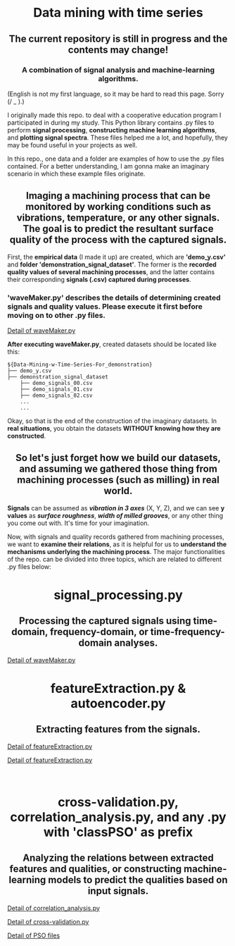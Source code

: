 <br />
<div align="center">
  <h1 align="center">Data mining with time series</h1>
  <h2 align="center">The current repository is still in progress and the contents may change!</h2>
  <h3 align="center">
    A combination of signal analysis and machine-learning algorithms.
    <br />
  </p>
</div>

(English is not my first language, so it may be hard to read this page. Sorry (/ _ \).)

I originally made this repo. to deal with a cooperative education program I participated in during my study. This Python library contains .py files to perform **signal processing**, **constructing machine learning algorithms**, and **plotting signal spectra**. These files helped me a lot, and hopefully, they may be found useful in your projects as well.

In this repo., one data and a folder are examples of how to use the .py files contained. For a better understanding, I am gonna make an imaginary scenario in which these example files originate.

<h2 align="center">Imaging a machining process that can be monitored by working conditions such as vibrations, temperature, or any other signals. The goal is to predict the resultant surface quality of the process with the captured signals.</h2>

First, the **empirical data** (I made it up) are created, which are **'demo_y.csv'** and **folder 'demonstration_signal_dataset'**. The former is the **recorded quality values of several machining processes**, and the latter contains their corresponding **signals (.csv) captured during processes**.

### **'waveMaker.py'** describes the details of determining created signals and quality values. Please execute it first before moving on to other .py files.

[Detail of waveMaker.py](waveMaker.md "link" )

**After executing waveMaker.py**, created datasets should be located like this:
```
${Data-Mining-w-Time-Series-For_demonstration}
├── demo_y.csv
├── demonstration_signal_dataset
    ├── demo_signals_00.csv
    ├── demo_signals_01.csv
    ├── demo_signals_02.csv
    ...
    ...
```

Okay, so that is the end of the construction of the imaginary datasets. In **real situations**, you obtain the datasets **WITHOUT knowing how they are constructed**.

<h2 align="center">
So let's just forget how we build our datasets, and assuming we gathered those thing from machining processes (such as milling) in real world.
</h2>

**Signals** can be assumed as ***vibration in 3 axes*** (X, Y, Z), and we can see **y values** as ***surface roughness***, ***width of milled grooves***, or any other thing you come out with. It's time for your imagination.

Now, with signals and quality records gathered from machining processes, we want to **examine their relations**, as it is helpful for us to **understand the mechanisms underlying the machining process**. The major functionalities of the repo. can be divided into three topics, which are related to different .py files below:

<h1 align="center">
signal_processing.py
</h1>
<h2 align="center">
Processing the captured signals using time-domain, frequency-domain, or time-frequency-domain analyses.
</h2>

[Detail of waveMaker.py](signal_processing.md "link" )
<br>

<h1 align="center">
featureExtraction.py & autoencoder.py
</h1>
<h2 align="center">
Extracting features from the signals.
</h2>

[Detail of featureExtraction.py](featureExtraction.md "link" )

[Detail of featureExtraction.py](autoencoder.md "link" )
</br>

<br>
<h1 align="center">
cross-validation.py, correlation_analysis.py, and any .py with 'classPSO' as prefix
</h1>
<h2 align="center">
Analyzing the relations between extracted features and qualities, or constructing machine-learning models to predict the qualities based on input signals.
</h2>

[Detail of correlation_analysis.py](correlation_analysis.md "link" )

[Detail of cross-validation.py](cross-validation.md "link" )

[Detail of PSO files](cPSO.md "link" )

</br>

